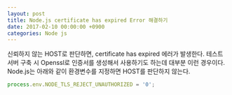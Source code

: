 ```yaml
---
layout: post
title: Node.js certificate has expired Error 해결하기
date: 2017-02-10 00:00:00 +0900
categories: Node js
---
```


신뢰하지 않는 HOST로 판단하면, certificate has expired 에러가 발생한다. 테스트서버 구축 시 Openssl로 인증서를 생성해서 사용하기도 하는데 대부분 이런 경우이다. Node.js는 아래와 같이 환경변수를 지정하면 HOST를 판단하지 않는다.

```javascript
process.env.NODE_TLS_REJECT_UNAUTHORIZED = '0';
```
